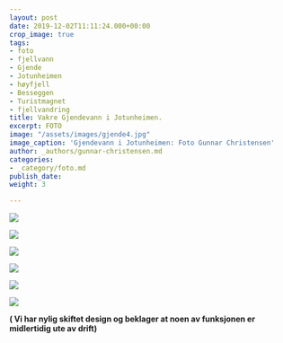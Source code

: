```yaml
---
layout: post
date: 2019-12-02T11:11:24.000+00:00
crop_image: true
tags:
- foto
- fjellvann
- Gjende
- Jotunheimen
- høyfjell
- Besseggen
- Turistmagnet
- fjellvandring
title: Vakre Gjendevann i Jotunheimen.
excerpt: FOTO
image: "/assets/images/gjende4.jpg"
image_caption: 'Gjendevann i Jotunheimen: Foto Gunnar Christensen'
author: _authors/gunnar-christensen.md
categories:
- _category/foto.md
publish_date: 
weight: 3

---
```

![](http://www.helping.no/gjende3.jpg)

![](http://www.helping.no/gjende2.jpg)

![](http://www.helping.no/gjende8.jpg)

![](http://www.helping.no/gjende9.jpg)

![](http://www.helping.no/gjende5.jpg)

![](http://www.helping.no/gjende1.jpg)

**( Vi har nylig skiftet design og beklager at noen av funksjonen er midlertidig ute av drift)**